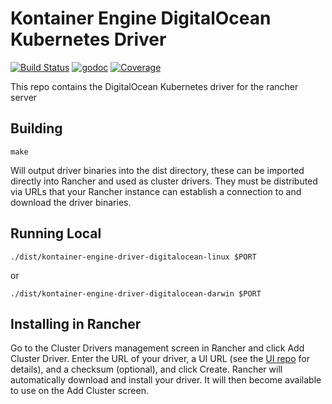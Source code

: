 # Kontainer Engine DigitalOcean Kubernetes Driver

[![Build Status](https://travis-ci.org/ribeiro-rodrigo/kontainer-engine-driver-digitalocean.svg?branch=master)](https://travis-ci.org/ribeiro-rodrigo/kontainer-engine-driver-digitalocean)
[![godoc](https://godoc.org/github.com/ribeiro-rodrigo/kontainer-engine-driver-digitalocean?status.svg)](https://godoc.org/github.com/ribeiro-rodrigo/kontainer-engine-driver-digitalocean)
[![Coverage](https://codecov.io/gh/ribeiro-rodrigo/kontainer-engine-driver-digitalocean/branch/master/graph/badge.svg)](https://codecov.io/gh/ribeiro-rodrigo/kontainer-engine-driver-digitalocean)

This repo contains the DigitalOcean Kubernetes driver for the rancher server

## Building
```shell script
make
```
Will output driver binaries into the dist directory, these can be imported directly into Rancher and used as cluster drivers. They must be distributed via URLs that your Rancher instance can establish a connection to and download the driver binaries.

## Running Local
```shell script
./dist/kontainer-engine-driver-digitalocean-linux $PORT
```
or
```shell script
./dist/kontainer-engine-driver-digitalocean-darwin $PORT
```

## Installing in Rancher
Go to the Cluster Drivers management screen in Rancher and click Add Cluster Driver. Enter the URL of your driver, a UI URL (see the [UI repo](https://github.com/ribeiro-rodrigo/ui-cluster-driver-digitalocean) for details), and a checksum (optional), and click Create. Rancher will automatically download and install your driver. It will then become available to use on the Add Cluster screen.

